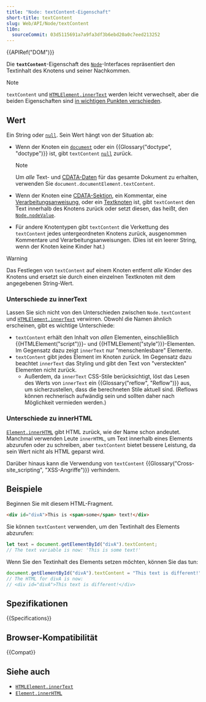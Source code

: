 ```yaml
---
title: "Node: textContent-Eigenschaft"
short-title: textContent
slug: Web/API/Node/textContent
l10n:
  sourceCommit: 03d5115691a7a9fa3df3b6ebd20a0c7eed213252
---
```


{{APIRef("DOM")}}

Die **`textContent`**-Eigenschaft des [`Node`](/de/docs/Web/API/Node)-Interfaces repräsentiert den Textinhalt des Knotens und seiner Nachkommen.

> [!NOTE]
> `textContent` und [`HTMLElement.innerText`](/de/docs/Web/API/HTMLElement/innerText) werden leicht verwechselt,
> aber die beiden Eigenschaften sind [in wichtigen Punkten verschieden](#unterschiede_zu_innertext).

## Wert

Ein String oder [`null`](/de/docs/Web/JavaScript/Reference/Operators/null). Sein Wert hängt von der Situation ab:

- Wenn der Knoten ein [`document`](/de/docs/Web/API/Document) oder ein {{Glossary("doctype", "doctype")}} ist,
  gibt `textContent` [`null`](/de/docs/Web/JavaScript/Reference/Operators/null) zurück.

  > [!NOTE]
  > Um _alle_ Text- und [CDATA-Daten](/de/docs/Web/API/CDATASection) für das gesamte Dokument zu erhalten, verwenden Sie `document.documentElement.textContent`.

- Wenn der Knoten eine [CDATA-Sektion](/de/docs/Web/API/CDATASection),
  ein Kommentar, eine [Verarbeitungsanweisung](/de/docs/Web/API/ProcessingInstruction),
  oder ein [Textknoten](/de/docs/Web/API/Text) ist,
  gibt `textContent` den Text innerhalb des Knotens zurück oder setzt diesen,
  das heißt, den [`Node.nodeValue`](/de/docs/Web/API/Node/nodeValue).
- Für andere Knotentypen gibt `textContent` die Verkettung des
  `textContent` jedes untergeordneten Knotens zurück, ausgenommen Kommentare und Verarbeitungsanweisungen. (Dies ist ein leerer String, wenn der Knoten keine Kinder hat.)

> [!WARNING]
> Das Festlegen von `textContent` auf einem Knoten entfernt _alle_ Kinder des Knotens
> und ersetzt sie durch einen einzelnen Textknoten mit dem angegebenen String-Wert.

### Unterschiede zu innerText

Lassen Sie sich nicht von den Unterschieden zwischen `Node.textContent` und
[`HTMLElement.innerText`](/de/docs/Web/API/HTMLElement/innerText) verwirren. Obwohl die Namen ähnlich erscheinen, gibt es
wichtige Unterschiede:

- `textContent` erhält den Inhalt von _allen_ Elementen, einschließlich
  {{HTMLElement("script")}}- und {{HTMLElement("style")}}-Elementen. Im Gegensatz dazu zeigt
  `innerText` nur "menschenlesbare" Elemente.
- `textContent` gibt jedes Element im Knoten zurück. Im Gegensatz dazu
  beachtet `innerText` das Styling und gibt den Text von "versteckten"
  Elementen nicht zurück.
  - Außerdem, da `innerText` CSS-Stile berücksichtigt,
    löst das Lesen des Werts von `innerText` ein
    {{Glossary("reflow", "Reflow")}} aus, um sicherzustellen, dass die berechneten Stile aktuell sind. (Reflows können
    rechnerisch aufwändig sein und sollten daher nach Möglichkeit vermieden werden.)

### Unterschiede zu innerHTML

[`Element.innerHTML`](/de/docs/Web/API/Element/innerHTML) gibt HTML zurück, wie der Name schon andeutet. Manchmal verwenden Leute
`innerHTML`, um Text innerhalb eines Elements abzurufen oder zu schreiben, aber
`textContent` bietet bessere Leistung, da sein Wert nicht als
HTML geparst wird.

Darüber hinaus kann die Verwendung von `textContent` {{Glossary("Cross-site_scripting", "XSS-Angriffe")}} verhindern.

## Beispiele

Beginnen Sie mit diesem HTML-Fragment.

```html
<div id="divA">This is <span>some</span> text!</div>
```

Sie können `textContent` verwenden, um den Textinhalt des Elements abzurufen:

```js
let text = document.getElementById("divA").textContent;
// The text variable is now: 'This is some text!'
```

Wenn Sie den Textinhalt des Elements setzen möchten, können Sie das tun:

```js
document.getElementById("divA").textContent = "This text is different!";
// The HTML for divA is now:
// <div id="divA">This text is different!</div>
```

## Spezifikationen

{{Specifications}}

## Browser-Kompatibilität

{{Compat}}

## Siehe auch

- [`HTMLElement.innerText`](/de/docs/Web/API/HTMLElement/innerText)
- [`Element.innerHTML`](/de/docs/Web/API/Element/innerHTML)
